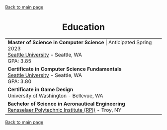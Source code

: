 [Back to main page](./../README.md)

<h1 align="center">Education</h1>
<table align="center">
  <tr>
    <td>
      <b>Master of Science in Computer Science</b> | Anticipated Spring 2023<br />
      <a href="https://www.seattleu.edu/">Seattle University</a> - Seattle, WA<br />
      GPA: 3.85
    </td>
  </tr>
  <tr>
    <td>
      <b>Certificate in Computer Science Fundamentals</b> <br />
      <a href="https://www.seattleu.edu/">Seattle University</a> - Seattle, WA<br />
      GPA: 3.80
    </td>
  </tr>
  <tr>
    <td>
      <b>Certificate in Game Design</b> <br />
      <a href="https://www.pce.uw.edu/certificates/game-design">University of Washington</a> - Bellevue, WA<br />
    </td>
  </tr>
  <tr>
    <td>
      <b>Bachelor of Science in Aeronautical Engineering</b> <br/>
      <a href="https://www.rpi.edu/">Rensselaer Polytechnic Institute (RPI)</a> - Troy, NY<br />
    </td>
  </tr>
</table>

[Back to main page](./../README.md)
